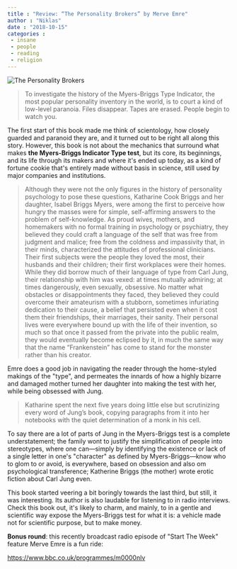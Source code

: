 ```yaml
---
title : "Review: “The Personality Brokers” by Merve Emre"
author : "Niklas"
date : "2018-10-15"
categories : 
 - insane
 - people
 - reading
 - religion
---
```


![The Personality Brokers](https://niklasblog.com/wp-content/2018-09-21-personality-brokers-cpollack-1_wide-34e2e9b8229d029565242484602a067645eda657.jpg)

> To investigate the history of the Myers-Briggs Type Indicator, the most popular personality inventory in the world, is to court a kind of low-level paranoia. Files disappear. Tapes are erased. People begin to watch you.

The first start of this book made me think of scientology, how closely guarded and paranoid they are, and it turned out to be right all along this story. However, this book is not about the mechanics that surround what makes **the Myers-Briggs Indicator Type test**, but its core, its beginnings, and its life through its makers and where it's ended up today, as a kind of fortune cookie that's entirely made without basis in science, still used by major companies and institutions.

> Although they were not the only figures in the history of personality psychology to pose these questions, Katharine Cook Briggs and her daughter, Isabel Briggs Myers, were among the first to perceive how hungry the masses were for simple, self-affirming answers to the problem of self-knowledge. As proud wives, mothers, and homemakers with no formal training in psychology or psychiatry, they believed they could craft a language of the self that was free from judgment and malice; free from the coldness and impassivity that, in their minds, characterized the attitudes of professional clinicians. Their first subjects were the people they loved the most, their husbands and their children; their first workplaces were their homes. While they did borrow much of their language of type from Carl Jung, their relationship with him was vexed: at times mutually admiring; at times dangerously, even sexually, obsessive. No matter what obstacles or disappointments they faced, they believed they could overcome their amateurism with a stubborn, sometimes infuriating dedication to their cause, a belief that persisted even when it cost them their friendships, their marriages, their sanity. Their personal lives were everywhere bound up with the life of their invention, so much so that once it passed from the private into the public realm, they would eventually become eclipsed by it, in much the same way that the name “Frankenstein” has come to stand for the monster rather than his creator.

Emre does a good job in navigating the reader through the home-styled makings of the "type", and permeates the innards of how a highly bizarre and damaged mother turned her daughter into making the test with her, while being obsessed with Jung.

> Katharine spent the next five years doing little else but scrutinizing every word of Jung’s book, copying paragraphs from it into her notebooks with the quiet determination of a monk in his cell.

To say there are a lot of parts of Jung in the Myers-Briggs test is a complete understatement; the family wont to justify the simplification of people into stereotypes, where one can—simply by identifying the existence or lack of a single letter in one's "character" as defined by Myers-Briggs—know who to glom to or avoid, is everywhere, based on obsession and also om psychological transference; Katherine Briggs (the mother) wrote erotic fiction about Carl Jung even.

This book started veering a bit boringly towards the last third, but still, it was interesting. Its author is also laudable for listening to in radio interviews. Check this book out, it's likely to charm, and mainly, to in a gentle and scientific way expose the Myers-Briggs test for what it is: a vehicle made not for scientific purpose, but to make money.

**Bonus round**: this recently broadcast radio episode of "Start The Week" feature Merve Emre is a fun ride:

https://www.bbc.co.uk/programmes/m0000nlv
